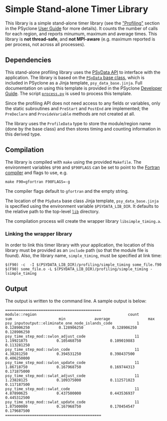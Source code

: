 <!--
## Licence

-------------------------------------------------------------------------------

BSD 3-Clause License

Copyright (c) 2019-2021, Science and Technology Facilities Council.
All rights reserved.

Redistribution and use in source and binary forms, with or without
modification, are permitted provided that the following conditions are met:

* Redistributions of source code must retain the above copyright notice, this
  list of conditions and the following disclaimer.

* Redistributions in binary form must reproduce the above copyright notice,
  this list of conditions and the following disclaimer in the documentation
  and/or other materials provided with the distribution.

* Neither the name of the copyright holder nor the names of its
  contributors may be used to endorse or promote products derived from
  this software without specific prior written permission.

THIS SOFTWARE IS PROVIDED BY THE COPYRIGHT HOLDERS AND CONTRIBUTORS
"AS IS" AND ANY EXPRESS OR IMPLIED WARRANTIES, INCLUDING, BUT NOT
LIMITED TO, THE IMPLIED WARRANTIES OF MERCHANTABILITY AND FITNESS
FOR A PARTICULAR PURPOSE ARE DISCLAIMED. IN NO EVENT SHALL THE
COPYRIGHT HOLDER OR CONTRIBUTORS BE LIABLE FOR ANY DIRECT, INDIRECT,
INCIDENTAL, SPECIAL, EXEMPLARY, OR CONSEQUENTIAL DAMAGES (INCLUDING,
BUT NOT LIMITED TO, PROCUREMENT OF SUBSTITUTE GOODS OR SERVICES;
LOSS OF USE, DATA, OR PROFITS; OR BUSINESS INTERRUPTION) HOWEVER
CAUSED AND ON ANY THEORY OF LIABILITY, WHETHER IN CONTRACT, STRICT
LIABILITY, OR TORT (INCLUDING NEGLIGENCE OR OTHERWISE) ARISING IN
ANY WAY OUT OF THE USE OF THIS SOFTWARE, EVEN IF ADVISED OF THE
POSSIBILITY OF SUCH DAMAGE.

-------------------------------------------------------------------------------
Authors: J. Henrichs, Bureau of Meteorology,
         I. Kavcic, Met Office
-->

# Simple Stand-alone Timer Library

This library is a simple stand-alone timer library (see the ["Profiling"](
https://psyclone.readthedocs.io/en/stable/profiling.html#profiling) section
in the PSyclone [User Guide](https://psyclone.readthedocs.io/en/stable/) for
more details). It counts the number of calls for each region, and reports
minumum, maximum and average times. This library is **not thread-safe**, and
**not MPI-aware** (e.g. maximum reported is per process, not across all
processes).

## Dependencies

This stand-alone profiling library uses the [PSyData API](
https://psyclone.readthedocs.io/en/stable/psy_data.html) to interface with
the application. The library is based on the [``PSyData`` base class](
https://psyclone-dev.readthedocs.io/en/latest/psy_data.html#psydata-base-class),
which is included in PSyclone as a Jinja template, ``psy_data_base.jinja``.
Full documentation on using this template is provided in the PSyclone
[Developer Guide](
https://psyclone-dev.readthedocs.io/en/latest/psy_data.html#jinja). The
script [``process.py``](./../../README.md#psydata-base-class) is used to
process this template.

Since the profiling API does not need access to any fields or variables,
only the static subroutines and ``PreStart`` and ``PostEnd`` are implemented;
the ``PreDeclare`` and ``ProvideVariable`` methods are not created at all.

The library uses the ``ProfileData`` type to store the module/region name
(done by the base class) and then stores timing and counting information in
this derived type.

## Compilation

The library is compiled with ``make`` using the provided ``Makefile``. The
environment variables ``$F90`` and ``$F90FLAGS`` can be set to point to the
[Fortran compiler](./../../README.md#compilation) and flags to use, e.g.

```shell
make F90=gfortran F90FLAGS=-g
```

The compiler flags default to ``gfortran`` and the empty string.

The location of the ``PSyData`` base class Jinja template,
``psy_data_base.jinja`` is specified using the environment variable
``$PSYDATA_LIB_DIR``. It defaults to the relative path to the
top-level [``lib``](./../../) directory.

The compilation process will create the wrapper library ``libsimple_timing.a``.

### Linking the wrapper library

In order to link this timer library with your application, the location of
this library must be provided as an ``include`` path (so that the module
file is found). Also, the library name, ``simple_timing``, must be specified
at link time:

```shell
$(F90) -c  -I $(PSYDATA_LIB_DIR)/profiling/simple_timing some_file.f90
$(F90) some_file.o -L $(PSYDATA_LIB_DIR)/profiling/simple_timing -lsimple_timing
```

## Output

The output is written to the command line. A sample output is below:

```
===========================================
module::region                                         count           sum                     min             average                 max
psy_inputoutput::eliminate_one_node_islands_code           1     0.128906250             0.128906250             0.128906250             0.128906250    
psy_time_step_mod::swlon_adjust_code                      11      1.19921875             0.105468750             0.109019883             0.113281250    
psy_time_step_mod::swlon_code                             11      4.38281250             0.394531250             0.398437500             0.406250000    
psy_time_step_mod::swlon_update_code                      11      1.86718750             0.167968750             0.169744313             0.171875000    
psy_time_step_mod::swlat_adjust_code                      11      1.23828125             0.109375000             0.112571023             0.117187500    
psy_time_step_mod::swlat_code                             11      4.87890625             0.437500000             0.443536937             0.445312500    
psy_time_step_mod::swlat_update_code                      11      1.87500000             0.167968750             0.170454547             0.179687500    
===========================================
```
